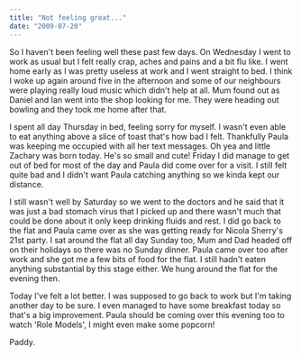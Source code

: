 ```yaml
---
title: "Not feeling great..."
date: "2009-07-20"
---
```

So I haven't been feeling well these past few days. On Wednesday I went to work as usual but I felt really crap, aches and pains and a bit flu like. I went home early as I was pretty useless at work and I went straight to bed. I think I woke up again around five in the afternoon and some of our neighbours were playing really loud music which didn't help at all. Mum found out as Daniel and Ian went into the shop looking for me. They were heading out bowling and they took me home after that.

I spent all day Thursday in bed, feeling sorry for myself. I wasn't even able to eat anything above a slice of toast that's how bad I felt. Thankfully Paula was keeping me occupied with all her text messages. Oh yea and little Zachary was born today. He's so small and cute! Friday I did manage to get out of bed for most of the day and Paula did come over for a visit. I still felt quite bad and I didn't want Paula catching anything so we kinda kept our distance.

I still wasn't well by Saturday so we went to the doctors and he said that it was just a bad stomach virus that I picked up and there wasn't much that could be done about it only keep drinking fluids and rest. I did go back to the flat and Paula came over as she was getting ready for Nicola Sherry's 21st party. I sat around the flat all day Sunday too, Mum and Dad headed off on their holidays so there was no Sunday dinner. Paula came over too after work and she got me a few bits of food for the flat. I still hadn't eaten anything substantial by this stage either. We hung around the flat for the evening then.

Today I've felt a lot better. I was supposed to go back to work but I'm taking another day to be sure. I even managed to have some breakfast today so that's a big improvement. Paula should be coming over this evening too to watch 'Role Models', I might even make some popcorn!

Paddy.